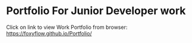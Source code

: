 # Portfolio For Junior Developer work
Click on link to view Work Portfolio from browser:
https://foxyflow.github.io/Portfolio/
